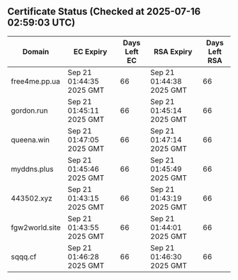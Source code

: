 ## Certificate Status (Checked at 2025-07-16 02:59:03 UTC)
| Domain | EC Expiry | Days Left EC | RSA Expiry | Days Left RSA |
|--------|-----------|-------------|------------|--------------|
| free4me.pp.ua | Sep 21 01:44:35 2025 GMT | 66 | Sep 21 01:44:38 2025 GMT | 66 |
| gordon.run | Sep 21 01:45:11 2025 GMT | 66 | Sep 21 01:45:14 2025 GMT | 66 |
| queena.win | Sep 21 01:47:05 2025 GMT | 66 | Sep 21 01:47:14 2025 GMT | 66 |
| myddns.plus | Sep 21 01:45:46 2025 GMT | 66 | Sep 21 01:45:49 2025 GMT | 66 |
| 443502.xyz | Sep 21 01:43:15 2025 GMT | 66 | Sep 21 01:43:19 2025 GMT | 66 |
| fgw2world.site | Sep 21 01:43:55 2025 GMT | 66 | Sep 21 01:44:01 2025 GMT | 66 |
| sqqq.cf | Sep 21 01:46:28 2025 GMT | 66 | Sep 21 01:46:30 2025 GMT | 66 |
